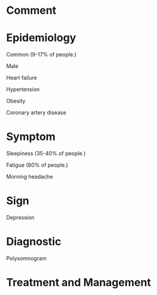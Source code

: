 # Comment

# Epidemiology

Common
(9-17% of people.)

Male

Heart failure

Hypertension

Obesity

Coronary artery disease

# Symptom

Sleepiness
(35-40% of people.)

Fatigue
(60% of people.)

Morning headache

# Sign

Depression

# Diagnostic

Polysomnogram

# Treatment and Management
